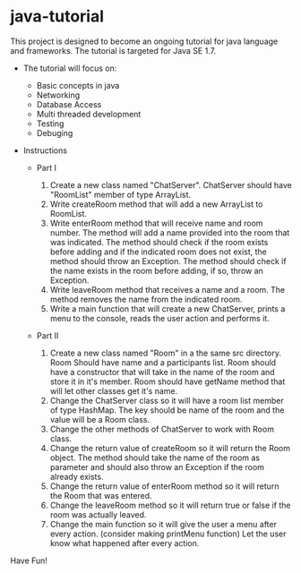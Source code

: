 java-tutorial
=============

This project is designed to become an ongoing tutorial for java language and frameworks.
The tutorial is targeted for Java SE 1.7. 

* The tutorial will focus on:
	* Basic concepts in java
	* Networking
	* Database Access
	* Multi threaded development
	* Testing
	* Debuging
	
* Instructions
	* Part I
		1. Create a new class named "ChatServer". ChatServer should have "RoomList" member of type ArrayList.
		2. Write createRoom method that will add a new ArrayList to RoomList.
		3. Write enterRoom method that will receive name and room number. The method will add a name provided
			into the room that was indicated. The method should check if the room exists before adding and if the
			indicated room does not exist, the method should throw an Exception. The method should check if the
			name exists in the room before adding, if so, throw an Exception.
		4. Write leaveRoom method that receives a name and a room. The method removes the name from the indicated
			room.
		5. Write a main function that will create a new ChatServer, prints a menu to the console, reads the user
			action and performs it.
			
	* Part II
		1. Create a new class named "Room" in a the same src directory. Room Should have name and a participants list.
			Room should have a constructor that will take in the name of the room and store it in it's member.
			Room should have getName method that will let other classes get it's name.
		2. Change the ChatServer class so it will have a room list member of type HashMap. The key should be name of
			the room and the value will be a Room class.
		3. Change the other methods of ChatServer to work with Room class.
		4. Change the return value of createRoom so it will return the Room object. The method should take the name of
			the room as parameter and should also throw an Exception if the room already exists.
		5. Change the return value of enterRoom method so it will return the Room that was entered.
		6. Change the leaveRoom method so it will return true or false if the room was actually leaved.
		7. Change the main function so it will give the user a menu after every action. (consider making printMenu function)
			Let the user know what happened after every action.

Have Fun! 
	